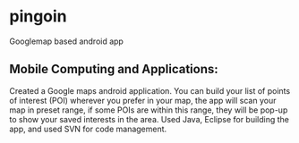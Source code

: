 # pingoin
Googlemap based android app
## Mobile Computing and Applications: 
Created a Google maps android application. You can build your list of points of interest (POI) wherever you prefer in your map, the app will scan your map in preset range, if some POIs are within this range, they will be pop-up to show your saved interests in the area. Used Java, Eclipse for building the app, and used SVN for code management.
